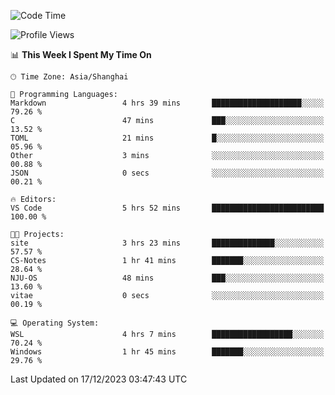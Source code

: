 <!--START_SECTION:waka-->
![Code Time](http://img.shields.io/badge/Code%20Time-1%2C432%20hrs%2048%20mins-blue)

![Profile Views](http://img.shields.io/badge/Profile%20Views-1-blue)

📊 **This Week I Spent My Time On** 

```text
🕑︎ Time Zone: Asia/Shanghai

💬 Programming Languages: 
Markdown                 4 hrs 39 mins       ████████████████████░░░░░   79.26 % 
C                        47 mins             ███░░░░░░░░░░░░░░░░░░░░░░   13.52 % 
TOML                     21 mins             █░░░░░░░░░░░░░░░░░░░░░░░░   05.96 % 
Other                    3 mins              ░░░░░░░░░░░░░░░░░░░░░░░░░   00.88 % 
JSON                     0 secs              ░░░░░░░░░░░░░░░░░░░░░░░░░   00.21 % 

🔥 Editors: 
VS Code                  5 hrs 52 mins       █████████████████████████   100.00 % 

🐱‍💻 Projects: 
site                     3 hrs 23 mins       ██████████████░░░░░░░░░░░   57.57 % 
CS-Notes                 1 hr 41 mins        ███████░░░░░░░░░░░░░░░░░░   28.64 % 
NJU-OS                   48 mins             ███░░░░░░░░░░░░░░░░░░░░░░   13.60 % 
vitae                    0 secs              ░░░░░░░░░░░░░░░░░░░░░░░░░   00.19 % 

💻 Operating System: 
WSL                      4 hrs 7 mins        ██████████████████░░░░░░░   70.24 % 
Windows                  1 hr 45 mins        ███████░░░░░░░░░░░░░░░░░░   29.76 % 
```


 Last Updated on 17/12/2023 03:47:43 UTC
<!--END_SECTION:waka-->
